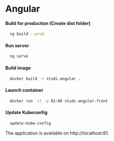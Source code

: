 # Angular

#### Build for production (Create dist folder)


```bash
  ng build --prod
```

#### Run server

```bash
  ng serve
```

#### Build image

```bash
  docker build -t studi-angular .
```

#### Launch container

```bash
  docker run -it -p 81:80 studi-angular-front
```

#### Update Kubeconfig
```bash
  update-kube-config
```

The application is available on http://localhost:81.